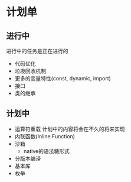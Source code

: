 # 计划单
## 进行中
进行中的任务是正在进行的
* 代码优化
* 垃圾回收机制
* 更多的变量特性(const, dynamic, import)
* 接口
* 类的继承

## 计划中
* 运算符重载
  计划中的内容将会在不久的将来实现
* 内联函数(Inline Function)
* 沙箱
  * native的语法糖形式
* 分版本编译
* 基本库
* 枚举